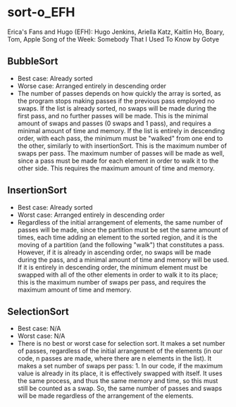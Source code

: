 # sort-o_EFH
Erica's Fans and Hugo (EFH): Hugo Jenkins, Ariella Katz, Kaitlin Ho, Boary, Tom, Apple
Song of the Week: Somebody That I Used To Know by Gotye
## BubbleSort
* Best case: Already sorted
* Worse case: Arranged entirely in descending order  
* The number of passes depends on how quickly the array is sorted, as the program stops making passes if the previous pass employed no swaps. If the list is already sorted, no swaps will be made during the first pass, and no further passes will be made. This is the minimal amount of swaps and passes (0 swaps and 1 pass), and requires a minimal amount of time and memory. If the list is entirely in descending order, with each pass, the minimum must be "walked" from one end to the other, similarly to with insertionSort. This is the maximum number of swaps per pass. The maximum number of passes will be made as well, since a pass must be made for each element in order to walk it to the other side. This requires the maximum amount of time and memory.
## InsertionSort
* Best case: Already sorted
* Worst case: Arranged entirely in descending order  
* Regardless of the initial arrangement of elements, the same number of passes will be made, since the partition must be set the same amount of times, each time adding an element to the sorted region, and it is the moving of a partition (and the following "walk") that constitutes a pass. However, if it is already in ascending order, no swaps will be made during the pass, and a minimal amount of time and memory will be used. If it is entirely in descending order, the minimum element must be swapped with all of the other elements in order to walk it to its place; this is the maximum number of swaps per pass, and requires the maximum amount of time and memory.
## SelectionSort
* Best case: N/A
* Worst case: N/A  
* There is no best or worst case for selection sort. It makes a set number of passes, regardless of the initial arrangement of the elements (in our code, n passes are made, where there are n elements in the list). It makes a set number of swaps per pass: 1. In our code, if the maximum value is already in its place, it is effectively swapped with itself. It uses the same process, and thus the same memory and time, so this must still be counted as a swap. So, the same number of passes and swaps will be made regardless of the arrangement of the elements.
